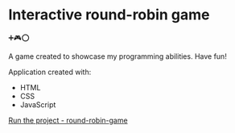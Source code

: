
# Interactive round-robin game

:heavy_plus_sign::video_game::o:

A game created to showcase my programming abilities. Have fun!

Application created with:

- HTML
- CSS
- JavaScript

[Run the project - round-robin-game](https://orionfanweb1701.github.io/round-robin-game/)

